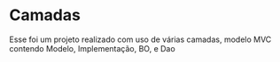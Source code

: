 # Camadas
Esse foi um projeto realizado com uso de várias camadas, modelo MVC
contendo Modelo, Implementação, BO, e Dao
